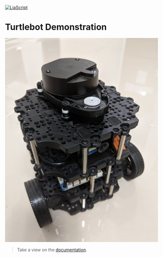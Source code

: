 <!--
author:  André Dietrich; Sebastian Zug

mode:   Presentation

comment: Interactive LiaScript workshop at Federal University of Amazonas

-->

[![LiaScript](https://raw.githubusercontent.com/LiaScript/LiaScript/master/badges/course.svg)](https://liascript.github.io/course/?https://raw.githubusercontent.com/SebastianZug/Introduction_to_ROS2/main/Turtlebot_demo.md)

# Turtlebot Demonstration

![Turtlebot](images/turtlebot.jpeg)

> Take a view on the [documentation](https://emanual.robotis.com/docs/en/platform/turtlebot3/overview/).


